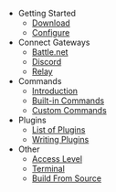 * Getting Started
    * [Download](/)
    * [Configure](config.md)
* Connect Gateways
    * [Battle.net](bnet.md)
    * [Discord](discord.md)
    * [Relay](relay.md)
* Commands
    * [Introduction](commands.md)
    * [Built-in Commands](commands_builtin.md)
    * [Custom Commands](commands_custom.md)
* Plugins
    * [List of Plugins](plugins.md)
    * [Writing Plugins](plugins_api.md)
* Other
    * [Access Level](access.md)
    * [Terminal](terminal.md)
    * [Build From Source](build.md)